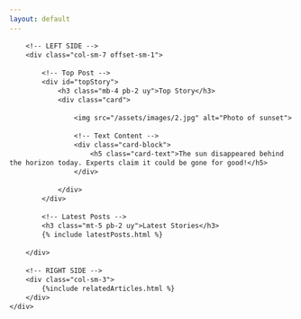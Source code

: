 ```yaml
---
layout: default
---
```


<div class="container-fluid">
	<div class="row">

		<!-- LEFT SIDE -->
		<div class="col-sm-7 offset-sm-1">
			
			<!-- Top Post -->
			<div id="topStory">
				<h3 class="mb-4 pb-2 uy">Top Story</h3>
				<div class="card">

					<img src="/assets/images/2.jpg" alt="Photo of sunset">

					<!-- Text Content -->
					<div class="card-block">
						<h5 class="card-text">The sun disappeared behind the horizon today. Experts claim it could be gone for good!</h5>
					</div>

				</div>
			</div>

			<!-- Latest Posts -->
			<h3 class="mt-5 pb-2 uy">Latest Stories</h3>
			{% include latestPosts.html %}
			
		</div>
		
		<!-- RIGHT SIDE -->
		<div class="col-sm-3">
			{%include relatedArticles.html %}
		</div>
	</div>

</div>